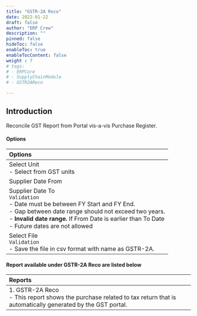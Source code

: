 ```yaml
---
title: "GSTR-2A Reco"
date: 2022-01-22
draft: false
author: "ERP Crew"
description: ""
pinned: false
hideToc: false
enableToc: true
enableTocContent: false
weight : 7
# tags: 
# - ERPCore 
# - SupplyChainModule
# - GSTR2AReco

---
```

## Introduction

Reconcile GST Report from Portal vis-a-vis Purchase Register. 

#### Options

|Options|   
  |:------|
  | Select Unit <br> - Select from GST units
  | Supplier Date From
  | Supplier Date To <br> `Validation` <br> - Date must be between FY Start and FY End.<br> - Gap between date range should not exceed two years. <br> - **Invalid date range.** If From Date is earlier than To Date <br> - Future dates are not allowed
  | Select File <br> `Validation` <br>- Save the file in csv format with name as GSTR-2A.

#### Report available under GSTR-2A Reco are listed below

|Reports|   
  |:------|
  | 1. GSTR-2A Reco <br> - This report shows the purchase related to tax return that is automatically generated by the GST portal.
  
 





  